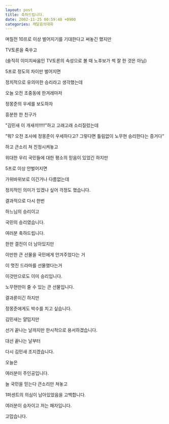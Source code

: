 ```yaml
---
layout: post
title: 축하드립니다.
date: 2002-11-25 00:59:48 +0900
categories: 깨달음의대화
---
```

며칠전 10프로 이상 벌어지기를 기대한다고 써놓긴 했지만
  
TV토론을 죽쑤고
  

  
(솔직히 이미지싸움인 TV토론의 속성으로 볼 때 노후보가 썩 잘 한 것은 아님)
  

  
5프로 정도의 차이만 벌어지면
  
정치적으로 유의미한 승리라고 생각했는데
  

  
오늘 오전 조중동에 한겨레마저
  
정몽준의 우세를 보도하자
  

  
흥분한 한 친구가
  
"김민새 이 개새끼!!!!!"하고 고래고래 소리질렀는데
  

  
"뭐? 오전 조사에 정몽준이 우세하다고? 그렇다면 틀림없이 노무현 승리한다는 증거다"
  
하고 큰소리 쳐 진정시켜놓고
  

  
위대한 우리 국민들에 대한 평소의 믿음이 있었긴 하지만
  
5프로 이상 안벌어지면
  

  
가위바위보로 이긴거나 다름없는데
  
정치적인 의미가 있겠나 싶어 걱정도 했습니다.
  

  
결과적으로 다시 한번
  
하느님의 승리이고
  

  
국민의 승리였습니다.
  
여러분 축하드립니다.
  

  
한판 결전이 더 남아있지만
  
이만한 큰 선물을 국민에게 안겨주었다는 거
  
이 멋진 드라마를 선물했다는거
  

  
이것만으로도 이미 승리입니다.
  
노무현만이 줄 수 있는 큰 선물입니다.
  

  
결과론이긴 하지만
  
정몽준에게도 박수를 치고 싶습니다.
  

  
김민새는 얄밉지만
  
선거 끝나는 날까지만 한시적으로 용서하겠습니다.
  

  
대선 끝나는 날부터
  
다시 김민새 조지겠습니다.
  

  
오늘은
  
여러분이 주인공입니다.
  

  
늘 국민을 믿는다 큰소리만 쳐놓고
  
1퍼센트의 의심이 남아있었음을 고백합니다.
  

  
여러분이 승자이고 저는 패자입니다.
  
고맙습니다.